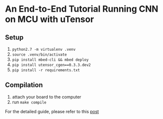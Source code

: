 # An End-to-End Tutorial Running CNN on MCU with uTensor

## Setup

1. `python2.7 -m virtualenv .venv`
2. `source .venv/bin/activate`
3. `pip install mbed-cli && mbed deploy`
4. `pip install utensor_cgen==0.3.3.dev2`
3. `pip install -r requirements.txt`

## Compilation

1. attach your board to the computer
2. run `make compile`

For the detailed guide, please refer to this [post](https://medium.com/@dboyliao/simple-cnn-on-mcu-with-utensor-372265ecc5b4)
